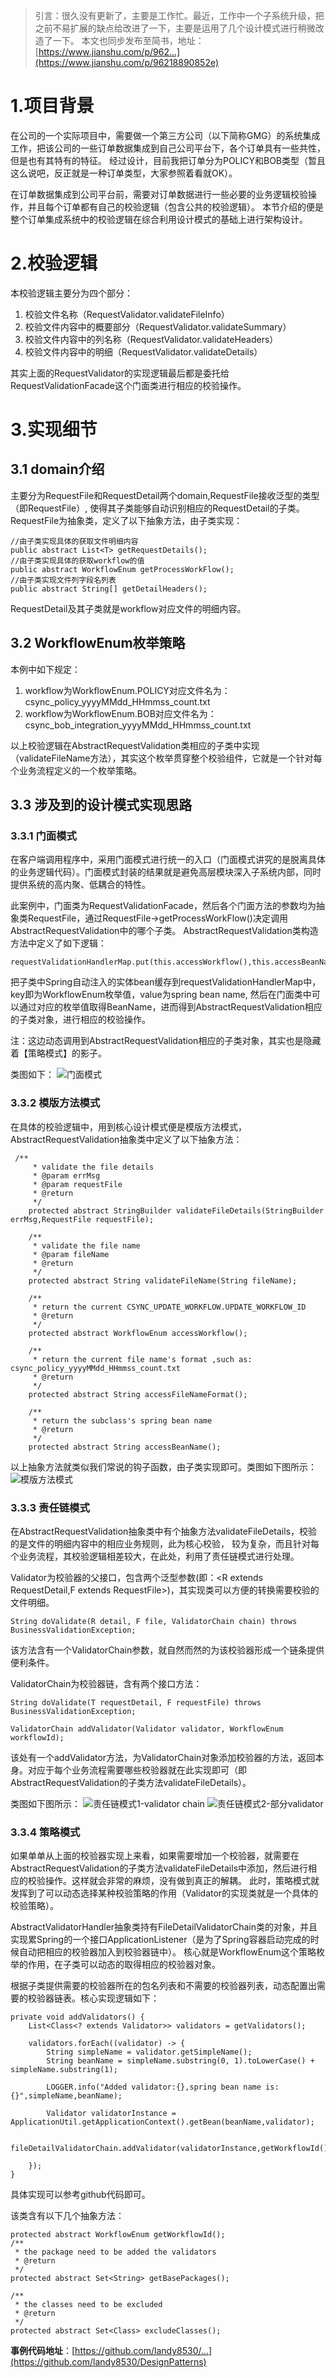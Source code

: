 > 引言：很久没有更新了，主要是工作忙。最近，工作中一个子系统升级，把之前不易扩展的缺点给改进了一下，主要是运用了几个设计模式进行稍微改造了一下。
> 本文也同步发布至简书，地址： [https://www.jianshu.com/p/962...](https://www.jianshu.com/p/96218890852e)

# 1.项目背景

在公司的一个实际项目中，需要做一个第三方公司（以下简称GMG）的系统集成工作，把该公司的一些订单数据集成到自己公司平台下，各个订单具有一些共性，但是也有其特有的特征。 经过设计，目前我把订单分为POLICY和BOB类型（暂且这么说吧，反正就是一种订单类型，大家参照着看就OK）。

在订单数据集成到公司平台前，需要对订单数据进行一些必要的业务逻辑校验操作，并且每个订单都有自己的校验逻辑（包含公共的校验逻辑）。 本节介绍的便是整个订单集成系统中的校验逻辑在综合利用设计模式的基础上进行架构设计。

# 2.校验逻辑

本校验逻辑主要分为四个部分：

1. 校验文件名称（RequestValidator.validateFileInfo）
2. 校验文件内容中的概要部分（RequestValidator.validateSummary）
3. 校验文件内容中的列名称（RequestValidator.validateHeaders）
4. 校验文件内容中的明细（RequestValidator.validateDetails）

其实上面的RequestValidator的实现逻辑最后都是委托给RequestValidationFacade这个门面类进行相应的校验操作。

# 3.实现细节

## 3.1 domain介绍

主要分为RequestFile和RequestDetail两个domain,RequestFile接收泛型的类型（即RequestFile）, 使得其子类能够自动识别相应的RequestDetail的子类。RequestFile为抽象类，定义了以下抽象方法，由子类实现：

```
//由子类实现具体的获取文件明细内容
public abstract List<T> getRequestDetails();
//由子类实现具体的获取workflow的值
public abstract WorkflowEnum getProcessWorkFlow();
//由子类实现文件列字段名列表
public abstract String[] getDetailHeaders();
```

RequestDetail及其子类就是workflow对应文件的明细内容。

## 3.2 WorkflowEnum枚举策略

本例中如下规定：

1. workflow为WorkflowEnum.POLICY对应文件名为：csync_policy_yyyyMMdd_HHmmss_count.txt
2. workflow为WorkflowEnum.BOB对应文件名为：csync_bob_integration_yyyyMMdd_HHmmss_count.txt

以上校验逻辑在AbstractRequestValidation类相应的子类中实现（validateFileName方法），其实这个枚举贯穿整个校验组件，它就是一个针对每个业务流程定义的一个枚举策略。

## 3.3 涉及到的设计模式实现思路

### 3.3.1 门面模式

在客户端调用程序中，采用门面模式进行统一的入口（门面模式讲究的是脱离具体的业务逻辑代码）。门面模式封装的结果就是避免高层模块深入子系统内部，同时提供系统的高内聚、低耦合的特性。

此案例中，门面类为RequestValidationFacade，然后各个门面方法的参数均为抽象类RequestFile，通过RequestFile->getProcessWorkFlow()决定调用AbstractRequestValidation中的哪个子类。 AbstractRequestValidation类构造方法中定义了如下逻辑：

```
requestValidationHandlerMap.put(this.accessWorkflow(),this.accessBeanName());
```

把子类中Spring自动注入的实体bean缓存到requestValidationHandlerMap中，key即为WorkflowEnum枚举值，value为spring bean name, 然后在门面类中可以通过对应的枚举值取得BeanName，进而得到AbstractRequestValidation相应的子类对象，进行相应的校验操作。

注：这边动态调用到AbstractRequestValidation相应的子类对象，其实也是隐藏着【策略模式】的影子。

类图如下：
![门面模式](https://segmentfault.com/img/remote/1460000019219565)

### 3.3.2 模版方法模式

在具体的校验逻辑中，用到核心设计模式便是模版方法模式，AbstractRequestValidation抽象类中定义了以下抽象方法：

```
 /**
     * validate the file details
     * @param errMsg
     * @param requestFile
     * @return
     */
    protected abstract StringBuilder validateFileDetails(StringBuilder errMsg,RequestFile requestFile);

    /**
     * validate the file name
     * @param fileName
     * @return
     */
    protected abstract String validateFileName(String fileName);

    /**
     * return the current CSYNC_UPDATE_WORKFLOW.UPDATE_WORKFLOW_ID
     * @return
     */
    protected abstract WorkflowEnum accessWorkflow();

    /**
     * return the current file name's format ,such as: csync_policy_yyyyMMdd_HHmmss_count.txt
     * @return
     */
    protected abstract String accessFileNameFormat();

    /**
     * return the subclass's spring bean name
     * @return
     */
    protected abstract String accessBeanName();
```

以上抽象方法就类似我们常说的钩子函数，由子类实现即可。类图如下图所示：
![模版方法模式](https://segmentfault.com/img/remote/1460000019219566)

### 3.3.3 责任链模式

在AbstractRequestValidation抽象类中有个抽象方法validateFileDetails，校验的是文件的明细内容中的相应业务规则，此为核心校验， 较为复杂，而且针对每个业务流程，其校验逻辑相差较大，在此处，利用了责任链模式进行处理。

Validator为校验器的父接口，包含两个泛型参数(即：<R extends RequestDetail,F extends RequestFile>)，其实现类可以方便的转换需要校验的文件明细。

```
String doValidate(R detail, F file, ValidatorChain chain) throws BusinessValidationException;
```

该方法含有一个ValidatorChain参数，就自然而然的为该校验器形成一个链条提供便利条件。

ValidatorChain为校验器链，含有两个接口方法：

```
String doValidate(T requestDetail, F requestFile) throws BusinessValidationException;

ValidatorChain addValidator(Validator validator, WorkflowEnum workflowId);
```

该处有一个addValidator方法，为ValidatorChain对象添加校验器的方法，返回本身。对应于每个业务流程需要哪些校验器就在此实现即可（即AbstractRequestValidation的子类方法validateFileDetails）。

类图如下图所示：
![责任链模式1-validator chain](https://segmentfault.com/img/remote/1460000019219567)
![责任链模式2-部分validator](https://segmentfault.com/img/remote/1460000019219568)

### 3.3.4 策略模式

如果单单从上面的校验器实现上来看，如果需要增加一个校验器，就需要在AbstractRequestValidation的子类方法validateFileDetails中添加，然后进行相应的校验操作。这样就会非常的麻烦，没有做到真正的解耦。 此时，策略模式就发挥到了可以动态选择某种校验策略的作用（Validator的实现类就是一个具体的校验策略）。

AbstractValidatorHandler抽象类持有FileDetailValidatorChain类的对象，并且实现累Spring的一个接口ApplicationListener（是为了Spring容器启动完成的时候自动把相应的校验器加入到校验器链中）。 核心就是WorkflowEnum这个策略枚举的作用，在子类可以动态的取得相应的校验器对象。

根据子类提供需要的校验器所在的包名列表和不需要的校验器列表，动态配置出需要的校验器链表。核心实现逻辑如下：

```
private void addValidators() {
    List<Class<? extends Validator>> validators = getValidators();

    validators.forEach((validator) -> {
        String simpleName = validator.getSimpleName();
        String beanName = simpleName.substring(0, 1).toLowerCase() + simpleName.substring(1);

        LOGGER.info("Added validator:{},spring bean name is:{}",simpleName,beanName);

        Validator validatorInstance = ApplicationUtil.getApplicationContext().getBean(beanName,validator);

        fileDetailValidatorChain.addValidator(validatorInstance,getWorkflowId());

    });
}
```

具体实现可以参考github代码即可。

该类含有以下几个抽象方法：

```
protected abstract WorkflowEnum getWorkflowId();
/**
 * the package need to be added the validators
 * @return
 */
protected abstract Set<String> getBasePackages();

/**
 * the classes need to be excluded
 * @return
 */
protected abstract Set<Class> excludeClasses();
```

**事例代码地址**：[https://github.com/landy8530/...](https://github.com/landy8530/DesignPatterns)